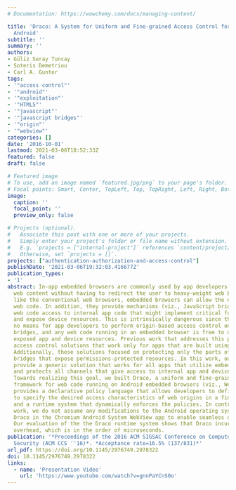```yaml
---
# Documentation: https://wowchemy.com/docs/managing-content/

title: 'Draco: A System for Uniform and Fine-grained Access Control for Web Code on
  Android'
subtitle: ''
summary: ''
authors:
- Güliz Seray Tuncay
- Soteris Demetriou
- Carl A. Gunter
tags:
- '"access control"'
- '"android"'
- '"exploitation"'
- '"HTML5"'
- '"javascript"'
- '"javascript bridges"'
- '"origin"'
- '"webview"'
categories: []
date: '2016-10-01'
lastmod: 2021-03-06T18:52:33Z
featured: false
draft: false

# Featured image
# To use, add an image named `featured.jpg/png` to your page's folder.
# Focal points: Smart, Center, TopLeft, Top, TopRight, Left, Right, BottomLeft, Bottom, BottomRight.
image:
  caption: ''
  focal_point: ''
  preview_only: false

# Projects (optional).
#   Associate this post with one or more of your projects.
#   Simply enter your project's folder or file name without extension.
#   E.g. `projects = ["internal-project"]` references `content/project/deep-learning/index.md`.
#   Otherwise, set `projects = []`.
projects: ["authentication-authorization-and-access-control"]
publishDate: '2021-03-06T19:32:03.416677Z'
publication_types:
- '1'
abstract: In-app embedded browsers are commonly used by app developers to display
  web content without having to redirect the user to heavy-weight web browsers. Just
  like the conventional web browsers, embedded browsers can allow the execution of
  web code. In addition, they provide mechanisms (viz., JavaScript bridges) to give
  web code access to internal app code that might implement critical functionalities
  and expose device resources. This is intrinsically dangerous since there is currently
  no means for app developers to perform origin-based access control on the JavaScript
  bridges, and any web code running in an embedded browser is free to use all the
  exposed app and device resources. Previous work that addresses this problem provided
  access control solutions that work only for apps that are built using hybrid frameworks.
  Additionally, these solutions focused on protecting only the parts of JavaScript
  bridges that expose permissions-protected resources. In this work, our goal is to
  provide a generic solution that works for all apps that utilize embedded web browsers
  and protects all channels that give access to internal app and device resources.
  Towards realizing this goal, we built Draco, a uniform and fine-grained access control
  framework for web code running on Android embedded browsers (viz., WebView). Draco
  provides a declarative policy language that allows developers to define policies
  to specify the desired access characteristics of web origins in a fine-grained fashion,
  and a runtime system that dynamically enforces the policies. In contrast with previous
  work, we do not assume any modifications to the Android operating system, and implement
  Draco in the Chromium Android System WebView app to enable seamless deployment.
  Our evaluation of the the Draco runtime system shows that Draco incurs negligible
  overhead, which is in the order of microseconds.
publication: '*Proceedings of the 2016 ACM SIGSAC Conference on Computer and Communications
  Security (ACM CCS ''16)*. *Acceptance rate=16.5% (137/831)*'
url_pdf: https://doi.org/10.1145/2976749.2978322
doi: 10.1145/2976749.2978322
links:
  - name: 'Presentation Video'
    url: 'https://www.youtube.com/watch?v=gnnPaYCnS0o'
---
```

